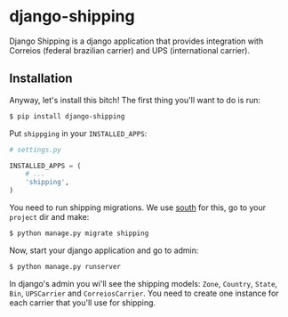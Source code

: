 django-shipping
===============

Django Shipping is a django application that provides integration with Correios (federal brazilian carrier) and UPS (international carrier).


## Installation

Anyway, let's install this bitch! The first thing you'll want to do is run:

``` bash
$ pip install django-shipping
```

Put ``shippging`` in your ``INSTALLED_APPS``:

``` python
# settings.py

INSTALLED_APPS = (
    # ...
    'shipping',
)

```

You need to run shipping migrations. We use [south](http://south.readthedocs.org/en/latest/index.html) for this, go to your ``project`` dir and make:

``` bash
$ python manage.py migrate shipping
```

Now, start your django application and go to admin:

``` bash
$ python manage.py runserver
```

In django's admin you wi'll see the shipping models: ``Zone``, ``Country``, ``State``, ``Bin``, ``UPSCarrier`` and ``CorreiosCarrier``. You need to create one instance for each carrier that you'll use
for shipping.
